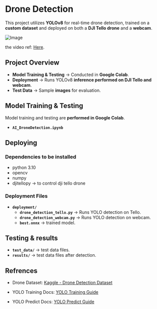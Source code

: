 # Drone Detection 
 
This project utilizes **YOLOv8** for real-time drone detection, trained on a **custom dataset** and deployed on both a **DJI Tello drone** and a **webcam**.

![Image](https://github.com/user-attachments/assets/d2283d8e-79f6-4bf4-a886-7ea7a524865a)

the video ref: [Here](https://www.youtube.com/watch?v=0UqXRkjDJGo).

## Project Overview  
- **Model Training & Testing** → Conducted in **Google Colab**. 
- **Deployment** → Runs YOLOv8 **inference performed on DJI Tello and webcam**.  
- **Test Data** → Sample **images** for evaluation.  



## Model Training & Testing  
Model training and testing are **performed in Google Colab**.
- **`AI_DroneDetection.ipynb`** 



## Deploying 

### Dependencies to be installed
- python 3.10
- opencv
- numpy 
- djitellopy → to control dji tello drone 

### Deployment Files
- **`deployment/`**
   -  **`drone_detection_tello.py`** → Runs YOLO detection on Tello.
   -  **`drone_detection_webcam.py`** → Runs YOLO detection on webcam.
   -  **`best.onnx`** → trained model.

## Testing & results 

- **`test_data/`** → test data files.
- **`results/`**  → test data files after detection.

## Refrences

 - Drone Dataset: [Kaggle - Drone Detection Dataset](https://www.kaggle.com/datasets/muki2003/yolo-drone-detection-dataset?resource=download)

- YOLO Training Docs: [YOLO Training Guide](https://docs.ultralytics.com/modes/train/#resuming-interrupted-trainings)
- YOLO Predict Docs: [YOLO Predict Guide](https://docs.ultralytics.com/modes/predict/#inference-sources)
